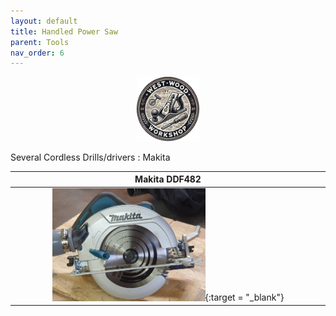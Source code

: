```yaml
---
layout: default
title: Handled Power Saw
parent: Tools
nav_order: 6
---
```


<p align="center"> <img src="../media/www_logo.png" width="20%" height="20%"/> </p>

Several Cordless Drills/drivers : Makita


|                                                             Makita DDF482                                                              |
|:---------------------------------------------------------------------------------------------------------------------------------------:|
| [<img alt="image" height="25%" src="/media/Makita.jpg" width="50%"/>](https://garlatti.github.io/media/Makita.jpg){:target = "_blank"}  | 